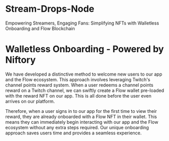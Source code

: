 # Stream-Drops-Node
Empowering Streamers, Engaging Fans: Simplifying NFTs with Walletless Onboarding and Flow Blockchain

# Walletless Onboarding - Powered by Niftory
We have developed a distinctive method to welcome new users to our app and the Flow ecosystem. This approach involves leveraging Twitch's channel points reward system. When a user redeems a channel points reward on a Twitch channel, we can swiftly create a Flow wallet pre-loaded with the reward NFT on our app. This is all done before the user even arrives on our platform.

Therefore, when a user signs in to our app for the first time to view their reward, they are already onboarded with a Flow NFT in their wallet. This means they can immediately begin interacting with our app and the Flow ecosystem without any extra steps required. Our unique onboarding approach saves users time and provides a seamless experience.
